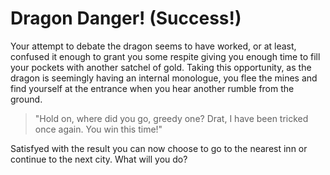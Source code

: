 # Dragon Danger! (Success!)

Your attempt to debate the dragon seems to have worked, or at least, confused it enough to grant you some respite giving you enough time to fill your pockets with another satchel of gold.
Taking this opportunity, as the dragon is seemingly having an internal monologue, you flee the mines and find yourself at the entrance when you hear another rumble from the ground.

> "Hold on, where did you go, greedy one? Drat, I have been tricked once again. You win this time!"

Satisfyed with the result you can now choose to go to the nearest inn or continue to the next city. What will you do?

<!-- _Go to the city._

_Go to the inn._ -->
